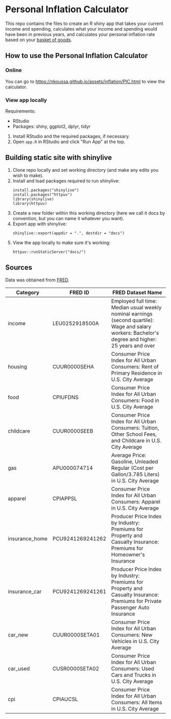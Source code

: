 # Personal Inflation Calculator

This repo contains the files to create an R shiny app that takes your current income and spending, calculates what your income and spending would have been in previous years, and calculates your personal inflation rate based on your [basket of goods](https://www.bls.gov/cpi/factsheets/averages-and-individual-experiences-differ.htm).

## How to use the Personal Inflation Calculator

### Online
You can go to https://nkoussa.github.io/assets/inflation/PIC.html to view the calculator.

### View app locally
Requirements:
- RStudio
- Packages: shiny, ggplot2, dplyr, tidyr

1. Install RStudio and the required packages, if necessary.
2. Open `app.R` in RStudio and click "Run App" at the top.

## Building static site with shinylive 

1. Clone repo locally and set working directory (and make any edits you wish to make).
2. Install and load packages required to run shinylive:
   ```
   install.packages("shinylive")
   install.packages("httpuv")
   library(shinylive)
   library(httpuv)
   ```
3. Create a new folder within this working directory (here we call it docs by convention, but you can name it whatever you want).
4. Export app with shinylive:
   ```
   shinylive::export(appdir = ".", destdir = "docs")
   ```
5. View the app locally to make sure it's working:
   ```
   httpuv::runStaticServer("docs/")
   ```

## Sources

Data was obtained from [FRED](https://fred.stlouisfed.org/).

| Category       | FRED ID          | FRED Dataset Name |
| -------------- | ---------------- | ----------------- |
| income         | LEU0252918500A   | Employed full time: Median usual weekly nominal earnings (second quartile): Wage and salary workers: Bachelor's degree and higher: 25 years and over
| housing        | CUUR0000SEHA     | Consumer Price Index for All Urban Consumers: Rent of Primary Residence in U.S. City Average
| food           | CPIUFDNS         | Consumer Price Index for All Urban Consumers: Food in U.S. City Average
| childcare      | CUUR0000SEEB     | Consumer Price Index for All Urban Consumers: Tuition, Other School Fees, and Childcare in U.S. City Average
| gas            | APU000074714     | Average Price: Gasoline, Unleaded Regular (Cost per Gallon/3.785 Liters) in U.S. City Average
| apparel        | CPIAPPSL         | Consumer Price Index for All Urban Consumers: Apparel in U.S. City Average
| insurance_home | PCU9241269241262 | Producer Price Index by Industry: Premiums for Property and Casualty Insurance: Premiums for Homeowner's Insurance
| insurance_car  | PCU9241269241261 | Producer Price Index by Industry: Premiums for Property and Casualty Insurance: Premiums for Private Passenger Auto Insurance
| car_new        | CUUR0000SETA01   | Consumer Price Index for All Urban Consumers: New Vehicles in U.S. City Average
| car_used       | CUSR0000SETA02   | Consumer Price Index for All Urban Consumers: Used Cars and Trucks in U.S. City Average
| cpi            | CPIAUCSL         | Consumer Price Index for All Urban Consumers: All Items in U.S. City Average

   
